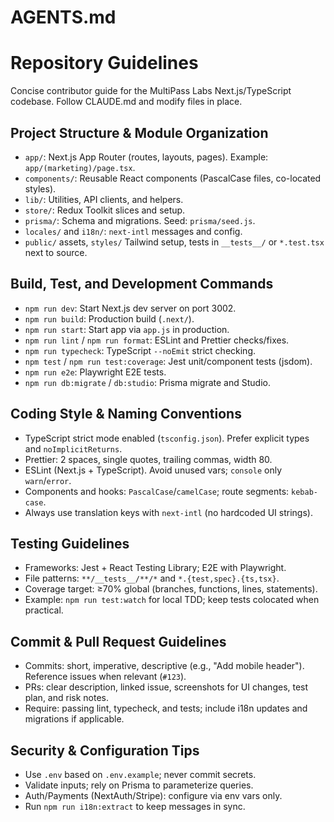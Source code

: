 # AGENTS.md

# Repository Guidelines

Concise contributor guide for the MultiPass Labs Next.js/TypeScript codebase. Follow CLAUDE.md and modify files in place.

## Project Structure & Module Organization
- `app/`: Next.js App Router (routes, layouts, pages). Example: `app/(marketing)/page.tsx`.
- `components/`: Reusable React components (PascalCase files, co-located styles).
- `lib/`: Utilities, API clients, and helpers.
- `store/`: Redux Toolkit slices and setup.
- `prisma/`: Schema and migrations. Seed: `prisma/seed.js`.
- `locales/` and `i18n/`: `next-intl` messages and config.
- `public/` assets, `styles/` Tailwind setup, tests in `__tests__/` or `*.test.tsx` next to source.

## Build, Test, and Development Commands
- `npm run dev`: Start Next.js dev server on port 3002.
- `npm run build`: Production build (`.next/`).
- `npm run start`: Start app via `app.js` in production.
- `npm run lint` / `npm run format`: ESLint and Prettier checks/fixes.
- `npm run typecheck`: TypeScript `--noEmit` strict checking.
- `npm test` / `npm run test:coverage`: Jest unit/component tests (jsdom).
- `npm run e2e`: Playwright E2E tests.
- `npm run db:migrate` / `db:studio`: Prisma migrate and Studio.

## Coding Style & Naming Conventions
- TypeScript strict mode enabled (`tsconfig.json`). Prefer explicit types and `noImplicitReturns`.
- Prettier: 2 spaces, single quotes, trailing commas, width 80.
- ESLint (Next.js + TypeScript). Avoid unused vars; `console` only `warn`/`error`.
- Components and hooks: `PascalCase`/`camelCase`; route segments: `kebab-case`.
- Always use translation keys with `next-intl` (no hardcoded UI strings).

## Testing Guidelines
- Frameworks: Jest + React Testing Library; E2E with Playwright.
- File patterns: `**/__tests__/**/*` and `*.{test,spec}.{ts,tsx}`.
- Coverage target: ≥70% global (branches, functions, lines, statements).
- Example: `npm run test:watch` for local TDD; keep tests colocated when practical.

## Commit & Pull Request Guidelines
- Commits: short, imperative, descriptive (e.g., "Add mobile header"). Reference issues when relevant (`#123`).
- PRs: clear description, linked issue, screenshots for UI changes, test plan, and risk notes.
- Require: passing lint, typecheck, and tests; include i18n updates and migrations if applicable.

## Security & Configuration Tips
- Use `.env` based on `.env.example`; never commit secrets.
- Validate inputs; rely on Prisma to parameterize queries.
- Auth/Payments (NextAuth/Stripe): configure via env vars only.
- Run `npm run i18n:extract` to keep messages in sync.
